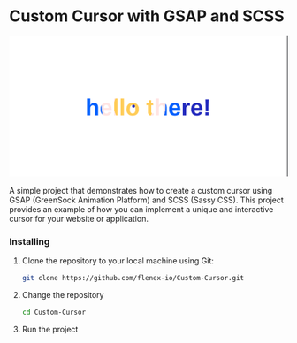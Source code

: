 # Custom Cursor with GSAP and SCSS

![Preview](https://github.com/flenex-io/Custom-Cursor/blob/main/interface.png)

A simple project that demonstrates how to create a custom cursor using GSAP (GreenSock Animation Platform) and SCSS (Sassy CSS). This project provides an example of how you can implement a unique and interactive cursor for your website or application.

### Installing

1. Clone the repository to your local machine using Git:

   ```sh
   git clone https://github.com/flenex-io/Custom-Cursor.git
   ```
   
2. Change the repository 
   ```sh
   cd Custom-Cursor
   ```

3. Run the project
